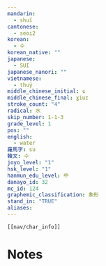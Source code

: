 ```yaml
---
mandarin:
  - shuǐ
cantonese:
  - seoi2
korean:
  - 수
korean_native: ""
japanese:
  - SUI
japanese_nanori: ""
vietnamese:
  - thuỷ
middle_chinese_initial: ɕ
middle_chinese_final: ɣiuɪ
stroke_count: "4"
radical: 水
skip_number: 1-1-3
grade_level: 1
pos: ""
english:
  - water
羅馬字: su
韓文: 수
joyo_level: "1"
hsk_level: "1"
hanmun_edu_level: 中
danayo_id: 32
mc_id: 124
graphemic_classification: 象形
stand_in: "TRUE"
aliases:
---
```

```meta-bind-embed
[[nav/char_info]]
```

# Notes
